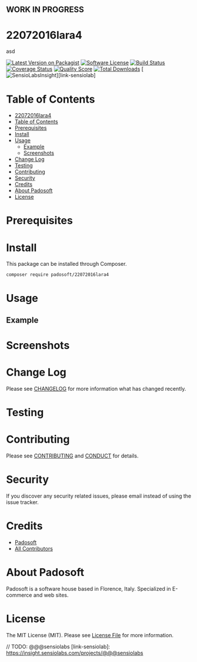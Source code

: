 ## WORK IN PROGRESS
# 22072016lara4
asd

[![Latest Version on Packagist][ico-version]][link-packagist]
[![Software License][ico-license]](LICENSE.md)
[![Build Status][ico-travis]][link-travis]
[![Coverage Status][ico-scrutinizer]][link-scrutinizer]
[![Quality Score][ico-code-quality]][link-code-quality]
[![Total Downloads][ico-downloads]][link-downloads]
[![SensioLabsInsight][ico-sensiolab]][link-sensiolab]



Table of Contents
=================

  * [22072016lara4](#22072016lara4)
  * [Table of Contents](#table-of-contents)
  * [Prerequisites](#prerequisites)
  * [Install](#install)
  * [Usage](#usage)
    * [Example](#example)
    * [Screenshots](#screenshoots)
  * [Change Log](#change-log)
  * [Testing](#testing)
  * [Contributing](#contributing)
  * [Security](#security)
  * [Credits](#credits)
  * [About Padosoft](#about-padosoft)
  * [License](#license)


# Prerequisites


# Install

This package can be installed through Composer.

``` bash
composer require padosoft/22072016lara4
```

# Usage

## Example

# Screenshots

# Change Log
Please see [CHANGELOG](CHANGELOG.md) for more information what has changed recently.

# Testing

# Contributing

Please see [CONTRIBUTING](CONTRIBUTING.md) and [CONDUCT](CONDUCT.md) for details.

# Security

If you discover any security related issues, please email  instead of using the issue tracker.

# Credits

- [Padosoft](https://github.com/padosoft)
- [All Contributors](../../contributors)

# About Padosoft
Padosoft is a software house based in Florence, Italy. Specialized in E-commerce and web sites.

# License

The MIT License (MIT). Please see [License File](LICENSE.md) for more information.


[ico-version]: https://img.shields.io/packagist/v/padosoft/22072016lara4.svg?style=flat-square
[ico-license]: https://img.shields.io/badge/license-MIT-brightgreen.svg?style=flat-square
[ico-travis]: https://img.shields.io/travis/padosoft/22072016lara4/master.svg?style=flat-square
[ico-scrutinizer]: https://img.shields.io/scrutinizer/coverage/g/padosoft/22072016lara4.svg?style=flat-square
[ico-code-quality]: https://img.shields.io/scrutinizer/g/padosoft/22072016lara4.svg?style=flat-square
[ico-downloads]: https://img.shields.io/packagist/dt/padosoft/22072016lara4.svg?style=flat-square
[ico-sensiolab]: https://insight.sensiolabs.com/projects/@@@sensiolab/small.png

[link-packagist]: https://packagist.org/packages/padosoft/22072016lara4
[link-travis]: https://travis-ci.org/padosoft/22072016lara4
[link-scrutinizer]: https://scrutinizer-ci.com/g/padosoft/22072016lara4/code-structure
[link-code-quality]: https://scrutinizer-ci.com/g/padosoft/22072016lara4
[link-downloads]: https://packagist.org/packages/padosoft/22072016lara4
// TODO: @@@sensiolabs
[link-sensiolab]: https://insight.sensiolabs.com/projects/@@@sensiolabs
